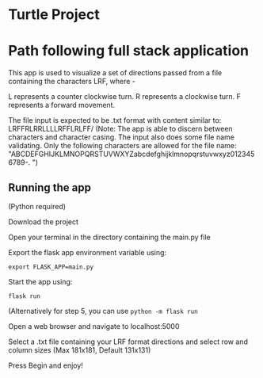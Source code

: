 # Turtle Project

<h1>Path following full stack application</h1>

This app is used to visualize a set of directions passed from a file containing the characters LRF, where - 

L represents a counter clockwise turn.
R represents a clockwise turn.
F represents a forward movement.

The file input is expected to be .txt format with content similar to: LRFFRLRRLLLLRFFLRLFF/
(Note: The app is able to discern between characters and character casing. The input also does some file name validating. Only the following characters are allowed for the file name: "ABCDEFGHIJKLMNOPQRSTUVWXYZabcdefghijklmnopqrstuvwxyz0123456789-. ")

<h2>Running the app</h2>

(Python required)

Download the project

Open your terminal in the directory containing the main.py file

Export the flask app environment variable using:

`export FLASK_APP=main.py`

Start the app using:

`flask run`

(Alternatively for step 5, you can use `python -m flask run`

Open a web browser and navigate to localhost:5000

Select a .txt file containing your LRF format directions and select row and column sizes (Max 181x181, Default 131x131)

Press Begin and enjoy!
